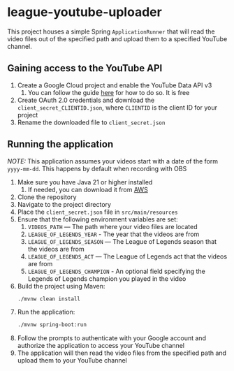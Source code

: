 # league-youtube-uploader
This project houses a simple Spring `ApplicationRunner` that will read the video files out of the specified path and 
upload them to a specified YouTube channel.

## Gaining access to the YouTube API
1. Create a Google Cloud project and enable the YouTube Data API v3
   1. You can follow the guide [here](https://developers.google.com/youtube/v3/quickstart/java) for how to do so. It is
free
2. Create OAuth 2.0 credentials and download the `client_secret_CLIENTID.json`, where `CLIENTID` is the client ID for
your project
3. Rename the downloaded file to `client_secret.json`

## Running the application
_NOTE:_ This application assumes your videos start with a date of the form `yyyy-mm-dd`. This happens by default when recording with OBS

1. Make sure you have Java 21 or higher installed
    1. If needed, you can download it from [AWS](https://docs.aws.amazon.com/corretto/latest/corretto-21-ug/downloads-list.html)
2. Clone the repository
3. Navigate to the project directory
4. Place the `client_secret.json` file in `src/main/resources`
5. Ensure that the following environment variables are set:
   1. `VIDEOS_PATH` — The path where your video files are located
   2. `LEAGUE_OF_LEGENDS_YEAR` - The year that the videos are from
   3. `LEAGUE_OF_LEGENDS_SEASON` — The League of Legends season that the videos are from
   4. `LEAGUE_OF_LEGENDS_ACT` — The League of Legends act that the videos are from
   5. `LEAGUE_OF_LEGENDS_CHAMPION` - An optional field specifying the Legends of Legends champion you played in the video
6. Build the project using Maven:
    ```bash
    ./mvnw clean install
    ```
7. Run the application:
    ```bash
    ./mvnw spring-boot:run
    ```
8. Follow the prompts to authenticate with your Google account and authorize the application to access your YouTube 
channel
9. The application will then read the video files from the specified path and upload them to your YouTube channel

